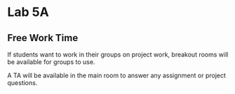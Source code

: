 # Lab 5A

## Free Work Time

If students want to work in their groups on project work, breakout rooms will be available for groups to use.

A TA will be available in the main room to answer any assignment or project questions.
